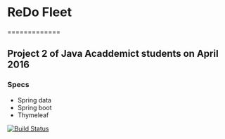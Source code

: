 # ReDo Fleet
=============

## Project 2 of Java Acaddemict students on April 2016 

### Specs

- Spring data
- Spring boot
- Thymeleaf

[![Build Status](https://travis-ci.org/Bumbolt/redo-fleet.svg?branch=master)](https://travis-ci.org/Bumbolt/redo-fleet)
